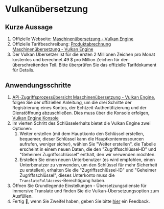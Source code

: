 # Vulkanübersetzung

## Kurze Aussage

1. Offizielle Webseite: [Maschinenübersetzung - Vulkan Engine](https://www.volcengine.com/product/machine-translation)
2. Offizielle Tarifbeschreibung: [Produktabrechnung Maschinenübersetzung - Vulkan Engine](https://www.volcengine.com/docs/4640/68515)
3. Der Vulkan Übersetzer ist für die ersten 2 Millionen Zeichen pro Monat kostenlos und berechnet 49 $ pro Million Zeichen für den überschreitenden Teil. Bitte überprüfen Sie das offizielle Tarifdokument für Details.

## Anwendungsschritte

1. [API-Zugriffsprozessübersicht Maschinenübersetzung - Vulkan Engine](https://www.volcengine.com/docs/4640/130872), folgen Sie der offiziellen Anleitung, um die drei Schritte der Registrierung eines Kontos, der Echtzeit-Authentifizierung und der Dienstöffnung abzuschließen. Dies muss über die Konsole erfolgen, [Vulkan Engine Konsole](https://console.volcengine.com/home)
2. Im vierten Schritt des Schlüsselerhalts bietet die Vulkan Engine zwei Optionen:
   1. Weiter erstellen (mit dem Hauptkonto den Schlüssel erstellen, bequemer, dieser Schlüssel kann die Hauptkontenressourcen aufrufen, weniger sicher), wählen Sie "Weiter erstellen", die Tabelle erscheint in einem neuen Daten, die den "Zugriffsschlüssel-ID" und "Geheimer Zugriffsschlüssel" enthält, den wir verwenden möchten.
   2. Erstellen Sie einen neuen Unterbenutzer (es wird empfohlen, einen Unterbenutzer zu verwenden, um den Schlüssel für mehr Sicherheit zu erstellen), erhalten Sie die "Zugriffsschlüssel-ID" und "Geheimer Zugriffsschlüssel", dieses Unterkonto muss die `TranslateFullAccess`-Berechtigung haben.
3. Öffnen Sie Grundlegende Einstellungen - Übersetzungsdienste für Immersive Translate und finden Sie die Vulkan-Übersetzungsoption zum Ausfüllen.
4. Fertig 🎉, wenn Sie Zweifel haben, geben Sie bitte [hier](https://github.com/immersive-translate/immersive-translate/issues/137) ein Feedback.
